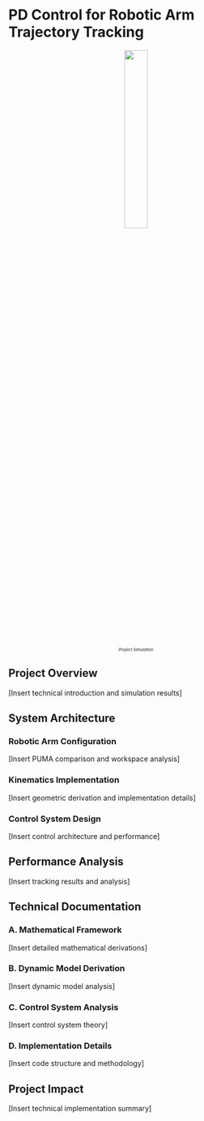 # PD Control for Robotic Arm Trajectory Tracking

<div align="center">
  <img src="https://github.com/adharsh-prasad/Robotics-Portfolio/blob/main/PD-Control-Robotic-Arm/Robotic%20Arm%20Simulation.gif" width="30%">
  <p style="font-size: 8px;"><em>Project Simulation</em></p>
</div>

## Project Overview
[Insert technical introduction and simulation results]

## System Architecture

### Robotic Arm Configuration
[Insert PUMA comparison and workspace analysis]

### Kinematics Implementation
[Insert geometric derivation and implementation details]

### Control System Design
[Insert control architecture and performance]

## Performance Analysis
[Insert tracking results and analysis]

## Technical Documentation

### A. Mathematical Framework
[Insert detailed mathematical derivations]

### B. Dynamic Model Derivation
[Insert dynamic model analysis]

### C. Control System Analysis
[Insert control system theory]

### D. Implementation Details
[Insert code structure and methodology]

## Project Impact
[Insert technical implementation summary]
